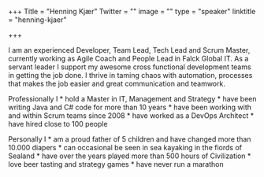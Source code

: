 +++
Title = "Henning Kjær"
Twitter = ""
image = ""
type = "speaker"
linktitle = "henning-kjaer"

+++

I am an experienced Developer, Team Lead, Tech Lead and Scrum Master, currently working as Agile Coach and People Lead in Falck Global IT. As a servant leader I support my awesome cross functional development teams in getting the job done. I thrive in taming chaos with automation, processes that makes the job easier and great communication and teamwork.

Professionally I * hold a Master in IT, Management and Strategy * have been writing Java and C# code for more than 10 years * have been working with and within Scrum teams since 2008 * have worked as a DevOps Architect * have hired close to 100 people

Personally I * am a proud father of 5 children and have changed more than 10.000 diapers * can occasional be seen in sea kayaking in the fiords of Sealand * have over the years played more than 500 hours of Civilization * love beer tasting and strategy games * have never run a marathon
